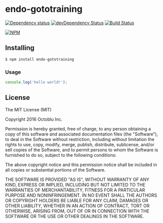 # endo-gototraining

[![Dependency status](http://img.shields.io/david/octoblu/endo-gototraining.svg?style=flat)](https://david-dm.org/octoblu/endo-gototraining)
[![devDependency Status](http://img.shields.io/david/dev/octoblu/endo-gototraining.svg?style=flat)](https://david-dm.org/octoblu/endo-gototraining#info=devDependencies)
[![Build Status](http://img.shields.io/travis/octoblu/endo-gototraining.svg?style=flat&branch=master)](https://travis-ci.org/octoblu/endo-gototraining)

[![NPM](https://nodei.co/npm/endo-gototraining.svg?style=flat)](https://npmjs.org/package/endo-gototraining)

## Installing

```bash
$ npm install endo-gototraining
```

### Usage

```javascript
console.log('hello world!');
```

## License

The MIT License (MIT)

Copyright 2016 Octoblu Inc.

Permission is hereby granted, free of charge, to any person obtaining a copy
of this software and associated documentation files (the "Software"), to deal
in the Software without restriction, including without limitation the rights
to use, copy, modify, merge, publish, distribute, sublicense, and/or sell
copies of the Software, and to permit persons to whom the Software is
furnished to do so, subject to the following conditions:

The above copyright notice and this permission notice shall be included in
all copies or substantial portions of the Software.

THE SOFTWARE IS PROVIDED "AS IS", WITHOUT WARRANTY OF ANY KIND, EXPRESS OR
IMPLIED, INCLUDING BUT NOT LIMITED TO THE WARRANTIES OF MERCHANTABILITY,
FITNESS FOR A PARTICULAR PURPOSE AND NONINFRINGEMENT. IN NO EVENT SHALL THE
AUTHORS OR COPYRIGHT HOLDERS BE LIABLE FOR ANY CLAIM, DAMAGES OR OTHER
LIABILITY, WHETHER IN AN ACTION OF CONTRACT, TORT OR OTHERWISE, ARISING FROM,
OUT OF OR IN CONNECTION WITH THE SOFTWARE OR THE USE OR OTHER DEALINGS IN
THE SOFTWARE.
